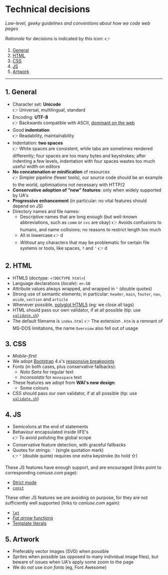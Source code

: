 # Technical decisions

*Low-level, geeky guidelines and conventions about how we code web pages*

*Rationale* for decisions is indicated by this icon: 👉

1. [General](#1-general)
1. [HTML](#2-html)
1. [CSS](#3-css)
1. [JS](#4-js)
1. [Artwork](#5-artwork)

---

## 1. General

* Character set: **Unicode**  
  👉 Universal, multilingual, standard
* Encoding: **UTF-8**  
  👉 Backwards compatible with ASCII, [dominant on the web](https://en.wikipedia.org/wiki/File:Utf8webgrowth.svg#/media/File:Utf8webgrowth.svg)
* Good **indentation**  
  👉 Readability, maintainability
* Indentation: **two spaces**  
  👉 White spaces are consistent, while tabs are sometimes rendered differently; four spaces are too many bytes and keystrokes; after indenting a few levels,
  indentation with four spaces wastes too much useful width on editors
* **No concatenation or minification** of resources  
  👉 Simpler pipeline (fewer tools), our source code should be an example to the world, optimisations not necessary with HTTP/2
* **Conservative adoption of &ldquo;new&rdquo; features**: only when widely supported by UA's
* **Progressive enhancement** (in particular: no vital features should depend on JS)
* Directory names and file names:
  * Descriptive names that are long enough (but well-known abbreviations, such as `comm` or `cvs` are okay)
    👉 Avoids confusions to humans, and name collisions; no reasons to restrict length too much
  * All in lowercase
    👉 d
  * *Without* any characters that may be problematic for certain file systems or tools, like spaces, `?` and `'`
    👉 d

## 2. HTML

* HTML5 (doctype: `<!DOCTYPE html>`)
* Language declarations (*locale*): `en-GB`
* Attribute values always wrapped, and wrapped in `"` (double quotes)
* Strong use of semantic elements; in particular: `header`, `main`, `footer`, `nav`, `aside`, `section` and `article`
* Whenever possible, [polyglot HTML5](https://www.w3.org/TR/html-polyglot/) (eg: we close all tags)
* HTML should pass our own validator, if at all possible (tip: use [`validate.sh`](validate.sh))
* The default filename is `index.html`
  👉 The extension `.htm` is a remnant of MS-DOS limitations, the name `Overview` also fell out of usage

## 3. CSS

* *Mobile-first*
* We adopt [Bootstrap](https://getbootstrap.com/) 4.x's [responsive breakpoints](https://getbootstrap.com/docs/4.0/layout/overview/#responsive-breakpoints)
* Fonts (in both cases, plus conservative fallbacks):
  * *Noto Sans* for regular text
  * *Inconsolata* for `monospace` text
* These features we adopt from **WAI's new design**:
  * Some colours
* CSS should pass our own validator, if at all possible (tip: use [`validate.sh`](validate.sh))

## 4. JS

* Semicolons at the end of statements
* Behaviour encapsulated inside IIFE's  
  👉 To avoid polluting the global scope
* Conservative feature detection, with graceful fallbacks
* Quotes for strings: `'` (single quotation mark)  
  👉 `"` (double quote) requires one extra keystroke (to hold &#8679;)

These JS features have enough support, and are encouraged (links point to corresponding *caniuse.com* page):

* [Strict mode](https://caniuse.com/#feat=use-strict)
* [`const`](https://caniuse.com/#feat=const)

These other JS features we are avoiding on purpose, for they are not sufficiently well supported (links to *caniuse.com* again):

* [`let`](https://caniuse.com/#feat=let)
* [*Fat arrow* functions](https://caniuse.com/#feat=arrow-functions)
* [Template literals](https://caniuse.com/#feat=template-literals)

## 5. Artwork

* Preferably vector images (SVG) when possible
* Sprites when possible (as opposed to many individual image files), but beware of issues when UA's apply some zoom to the page
* We do *not* use *icon fonts* (eg, Font Awesome)
